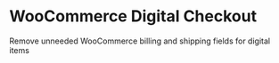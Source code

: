 # WooCommerce Digital Checkout

Remove unneeded WooCommerce billing and shipping fields for digital items